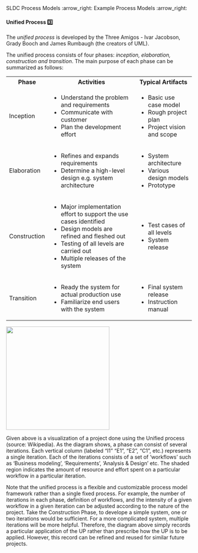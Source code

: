 <link rel="stylesheet" href="{{baseUrl}}/css/textbook.css">

<div class="website-content">

<div id="path">SLDC Process Models :arrow_right: Example Process Models :arrow_right:</div>

<div id="title">

#### Unified Process :three:

</div>

<div id="body">

The _unified process_ is developed by the Three Amigos - Ivar Jacobson, Grady Booch and James Rumbaugh (the creators of UML).

The unified process consists of four phases: _inception, elaboration, construction and transition_. The main purpose of each phase can be summarized as follows:

<table class="table">
  <tr>
    <th>Phase</th>
    <th>Activities</th>
    <th>Typical Artifacts</th>
  </tr>
  <tr>
    <td>Inception</td>
    <td>
			<ul>
				<li>Understand the problem and requirements</li>
				<li>Communicate with customer</li>
				<li>Plan the development effort</li>
			</ul>
		</td>
    <td>
			<ul>
				<li>Basic use case model</li>
				<li>Rough project plan</li>
				<li>Project vision and scope</li>
			</ul>
		</td>
  </tr>
  <tr>
    <td>Elaboration</td>
    <td>
      <ul>
        <li>Refines and expands requirements</li>
        <li>Determine a high-level design e.g. system architecture</li>
      </ul>
    </td>
    <td>
      <ul>
        <li>System architecture</li>
        <li>Various design models</li>
        <li>Prototype</li>
      </ul>
    </td>
  </tr>
  <tr>
    <td>Construction</td>
    <td>
			<ul>
				<li>Major implementation effort to support the use cases identified</li>
				<li>Design models are refined and fleshed out</li>
				<li>Testing of all levels are carried out</li>
				<li>Multiple releases of the system</li>
			</ul>
    </td>
    <td>
      <ul>
        <li>Test cases of all levels</li>
        <li>System release</li>
      </ul>
    </td>
  </tr>
  <tr>
    <td>Transition</td>
    <td>
			<ul>
				<li>Ready the system for actual production use</li>
				<li>Familiarize end users with the system</li>
			</ul>
		</td>
    <td>
			<ul>
				<li>Final system release</li>
				<li>Instruction manual</li>
			</ul>
		</td>
  </tr>
</table>

<img src="{{baseUrl}}/processModels/exampleProcessModels/unifiedProcess/images/diagram.png" height="280" />
<p/>

Given above is a visualization of a project done using the Unified process (source: Wikipedia). As the diagram shows, a phase can consist of several iterations. Each vertical column (labeled “I1” “E1”, “E2”, “C1”, etc.) represents a single iteration. Each of the iterations consists of a set of ‘workflows’ such as ‘Business modeling’, ‘Requirements’, ‘Analysis & Design’ etc. The shaded region indicates the amount of resource and effort spent on a particular workflow in a particular iteration.

Note that the unified process is a flexible and customizable process model framework rather than a single fixed process. For example, the number of iterations in each phase, definition of workflows, and the intensity of a given workflow in a given iteration can be adjusted according to the nature of the project. Take the Construction Phase, to develope a simple system, one or two iterations would be sufficient.
For a more complicated system, multiple iterations will be more helpful. Therefore, the diagram above simply records a particular application of the UP rather than prescribe how the UP is to be applied. However, this record can be refined and reused for similar future projects.

</div>

<div id="extras">

<include src="exercises.md" />

</div>

</div>
